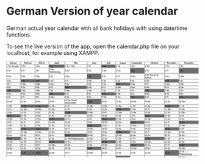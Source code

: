 # German Version of year calendar

German actual year calendar with all bank holidays with using date/time functions.

To see the live version of the app, open the calendar.php file on your localhost, for example using XAMPP.


![Screenshot](calendar.png)
